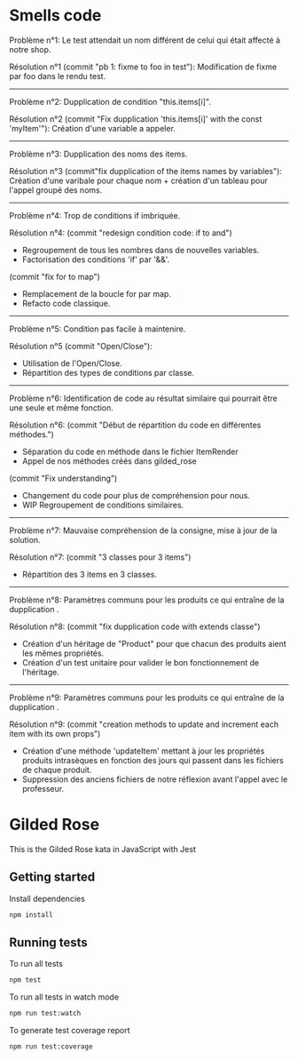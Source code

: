 # Smells code

Problème n°1:
Le test attendait un nom différent de celui qui était affecté à notre shop.

Résolution n°1 (commit "pb 1: fixme to foo in test"):
Modification de fixme par foo dans le rendu test.

---

Problème n°2:
Dupplication de condition "this.items[i]".

Résolution n°2 (commit "Fix dupplication 'this.items[i]' with the const 'myItem'"):
Création d'une variable a appeler.

---

Problème n°3:
Dupplication des noms des items.

Résolution n°3 (commit"fix dupplication of the items names by variables"):
Création d'une varibale pour chaque nom + création d'un tableau pour l'appel groupé des noms.

---

Problème n°4:
Trop de conditions if imbriquée.

Résolution n°4:
(commit "redesign condition code: if to and")

- Regroupement de tous les nombres dans de nouvelles variables.
- Factorisation des conditions 'if' par '&&'.

(commit "fix for to map")

- Remplacement de la boucle for par map.
- Refacto code classique.

---

Problème n°5:
Condition pas facile à maintenire.

Résolution n°5 (commit "Open/Close"):

- Utilisation de l'Open/Close.
- Répartition des types de conditions par classe.

---

Problème n°6:
Identification de code au résultat similaire qui pourrait être une seule et même fonction.

Résolution n°6:
(commit "Début de répartition du code en différentes méthodes.")

- Séparation du code en méthode dans le fichier ItemRender
- Appel de nos méthodes créés dans gilded_rose

(commit "Fix understanding")

- Changement du code pour plus de compréhension pour nous.
- WIP Regroupement de conditions similaires.

---

Problème n°7:
Mauvaise compréhension de la consigne, mise à jour de la solution.

Résolution n°7:
(commit "3 classes pour 3 items")

- Répartition des 3 items en 3 classes.

---

Problème n°8:
Paramètres communs pour les produits ce qui entraîne de la dupplication .

Résolution n°8:
(commit "fix dupplication code with extends classe")
- Création d'un héritage de "Product" pour que chacun des produits aient les mêmes propriétés.
- Création d'un test unitaire pour valider le bon fonctionnement de l'héritage.

---

Problème n°9:
Paramètres communs pour les produits ce qui entraîne de la dupplication .

Résolution n°9:
(commit "creation methods to update and increment each item with its own props")
- Création d'une méthode 'updateItem' mettant à jour les propriétés produits intrasèques en fonction des jours qui passent dans les fichiers de chaque produit.
- Suppression des anciens fichiers de notre réflexion avant l'appel avec le professeur.


# Gilded Rose

This is the Gilded Rose kata in JavaScript with Jest

## Getting started

Install dependencies

```sh
npm install
```

## Running tests

To run all tests

```sh
npm test
```

To run all tests in watch mode

```sh
npm run test:watch
```

To generate test coverage report

```sh
npm run test:coverage
```
